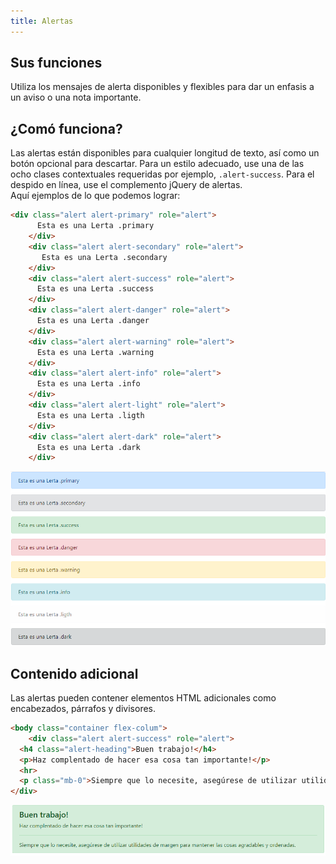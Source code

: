 ```yaml
---
title: Alertas
---
```

## Sus funciones
Utiliza los mensajes de alerta disponibles y flexibles para dar un enfasis a un aviso o una nota importante.
## ¿Comó funciona?
Las alertas están disponibles para cualquier longitud de texto, así como un botón opcional para descartar. Para un estilo adecuado, use una de las ocho clases contextuales requeridas por ejemplo, ``.alert-success``. Para el despido en línea, use el complemento jQuery de alertas.    
Aquí ejemplos de lo que podemos lograr:
```html
<div class="alert alert-primary" role="alert">
      Esta es una Lerta .primary
    </div>
    <div class="alert alert-secondary" role="alert">
       Esta es una Lerta .secondary
    </div>
    <div class="alert alert-success" role="alert">
      Esta es una Lerta .success
    </div>
    <div class="alert alert-danger" role="alert">
      Esta es una Lerta .danger
    </div>
    <div class="alert alert-warning" role="alert">
      Esta es una Lerta .warning
    </div>
    <div class="alert alert-info" role="alert">
      Esta es una Lerta .info
    </div>
    <div class="alert alert-light" role="alert">
      Esta es una Lerta .ligth
    </div>
    <div class="alert alert-dark" role="alert">
      Esta es una Lerta .dark
    </div>
```
![](../../img/alert.png)
## Contenido adicional
Las alertas pueden contener elementos HTML adicionales como encabezados, párrafos y divisores.
```html
<body class="container flex-colum">
    <div class="alert alert-success" role="alert">
  <h4 class="alert-heading">Buen trabajo!</h4>
  <p>Haz complentado de hacer esa cosa tan importante!</p>
  <hr>
  <p class="mb-0">Siempre que lo necesite, asegúrese de utilizar utilidades de margen para mantener las cosas agradables y ordenadas.</p>
</div>
```
![](../../img/alerta-2.png)
